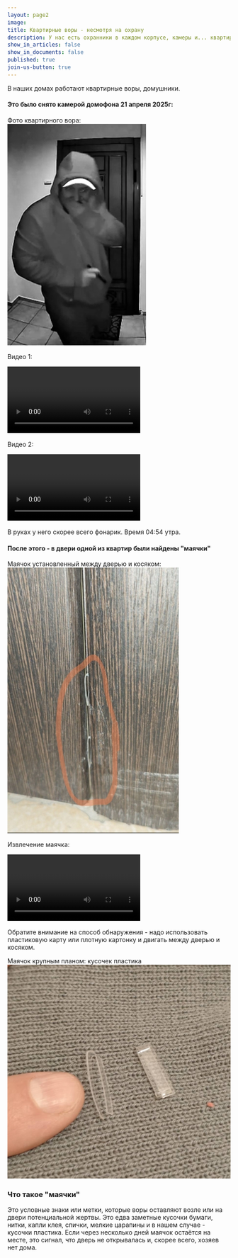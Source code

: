 ```yaml
---
layout: page2
image: 
title: Квартирные воры - несмотря на охрану
description: У нас есть охранники в каждом корпусе, камеры и... квартирные воры
show_in_articles: false
show_in_documents: false
published: true
join-us-button: true
---
```

В наших домах работают квартирные воры, домушники. 

#### Это было снято камерой домофона 21 апреля 2025г:

Фото квартирного вора:<br>
![квартирный вор](/assets/2025-04-21-vor1.jpg)

Видео 1: <br>

<video controls>
  <source src="/assets/2025-04-21-vor1.mp4" >
  Your browser does not support the video tag.
</video>


Видео 2: <br>

<video controls>
  <source src="/assets/2025-04-21-vor2.mp4" >
  Your browser does not support the video tag.
</video>

В руках у него скорее всего фонарик. Время 04:54 утра.

#### После этого - в двери одной из квартир были найдены "маячки"

Маячок установленный между дверью и косяком:
![Маячок установленный между дверью и косяком](/assets/2025-04-23-mayachok-2.jpg)

Извлечение маячка:

<video controls>
  <source src="/assets/2025-04-23-mayachok.mp4" >
  Your browser does not support the video tag.
</video>

Обратите внимание на способ обнаружения - надо использовать пластиковую карту
или плотную картонку и двигать между дверью и косяком.

Маячок крупным планом: кусочек пластика
![Маячок крупным планом](/assets/2025-04-23-mayachok.jpg)


### Что такое "маячки" 
Это условные знаки или метки, которые воры оставляют возле или на двери потенциальной жертвы.
Это едва заметные кусочки бумаги, нитки, капли клея, спички, мелкие царапины и в нашем случае - кусочки пластика.
Если через несколько дней маячок остаётся на месте, это сигнал, что дверь не открывалась и, скорее всего, хозяев нет дома.
